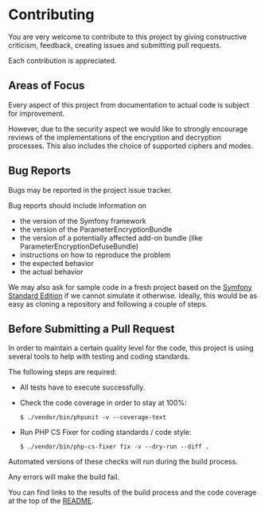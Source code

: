 # Contributing

You are very welcome to contribute to this project by giving constructive criticism, feedback, creating issues and
submitting pull requests.

Each contribution is appreciated.

## Areas of Focus

Every aspect of this project from documentation to actual code is subject for improvement.

However, due to the security aspect we would like to strongly encourage reviews of the implementations of the
encryption and decryption processes. This also includes the choice of supported ciphers and modes.

## Bug Reports

Bugs may be reported in the project issue tracker.

Bug reports should include information on

*   the version of the Symfony framework
*   the version of the ParameterEncryptionBundle
*   the version of a potentially affected add-on bundle (like ParameterEncryptionDefuseBundle)
*   instructions on how to reproduce the problem
*   the expected behavior
*   the actual behavior

We may also ask for sample code in a fresh project based on the
[Symfony Standard Edition](https://github.com/symfony/symfony-standard) if we cannot simulate it otherwise.
Ideally, this would be as easy as cloning a repository and following a couple of steps.

## Before Submitting a Pull Request

In order to maintain a certain quality level for the code, this project is using several tools to help with testing and
coding standards.

The following steps are required:

*   All tests have to execute successfully.

*   Check the code coverage in order to stay at 100%:

    ```console
    $ ./vendor/bin/phpunit -v --coverage-text
    ```

*   Run PHP CS Fixer for coding standards / code style:

    ```console
    $ ./vendor/bin/php-cs-fixer fix -v --dry-run --diff .
    ```

Automated versions of these checks will run during the build process.

Any errors will make the build fail.

You can find links to the results of the build process and the code coverage at the top of the [README](README.md).
